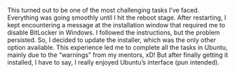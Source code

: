 This turned out to be one of the most challenging tasks I’ve faced. Everything was going smoothly until I hit the reboot stage. After restarting, I kept encountering a message at the installation window that required me to disable BitLocker in Windows. I followed the instructions, but the problem persisted. So, I decided to update the installer, which was the only other option available. This experience led me to complete all the tasks in Ubuntu, mainly due to the “warnings” from my mentors, xD! But after finally getting it installed, I have to say, I really enjoyed Ubuntu’s interface (pun intended).
